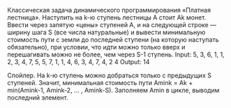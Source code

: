 Классическая задача динамического программирования «Платная лестница». Наступить на k-ю ступень лестницы A стоит Ak монет. Ввести через запятую «цены» ступеней A, и на следующей строке — ширину шага S (все числа натуральные) и вывести минимальную стоимость пути с 
земли до последней ступени (на которую наступать обязательно), при условии, что идти можно только вверх и перешагивать можно не более, чем через S-1 ступень.
Input:
 5, 3, 6, 1, 1, 2, 3, 4, 7, 5, 5, 7, 1, 1, 4, 6, 3, 4, 7, 4, 2
4
Output:
 14

Спойлер. На k-ю ступень можно добраться только с предыдущих S ступеней. Значит, минимальная стоимость пути Amink = Ak + min(Amink-1, Amink-2, … , Amink-S). Заполняем Amin в цикле, выводим последний элемент.



